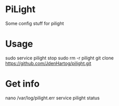 # PiLight
Some config stuff for pilight

# Usage
sudo service pilight stop
sudo rm -r pilight
git clone https://github.com/JdenHartog/pilight.git



# Get info
nano /var/log/pilight.err
service pilight status
